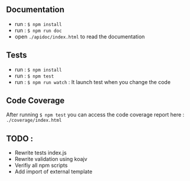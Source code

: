 ## Documentation

- run : `$ npm install`
- run : `$ npm run doc`
- open `./apidoc/index.html` to read the documentation

## Tests

- run : `$ npm install`
- run : `$ npm test`
- run : `$ npm run watch` : It launch test when you change the code

## Code Coverage

After running `$ npm test` you can access the code coverage report here : `./coverage/index.html`

## TODO :

- Rewrite tests index.js
- Rewrite validation using koajv
- Verifiy all npm scripts
- Add import of external template

